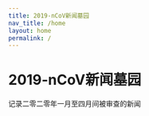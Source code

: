 ```yaml
---
title: 2019-nCoV新闻墓园
nav_title: /home
layout: home
permalink: /
---
```


# 2019-nCoV新闻墓园

记录二零二零年一月至四月间被审查的新闻